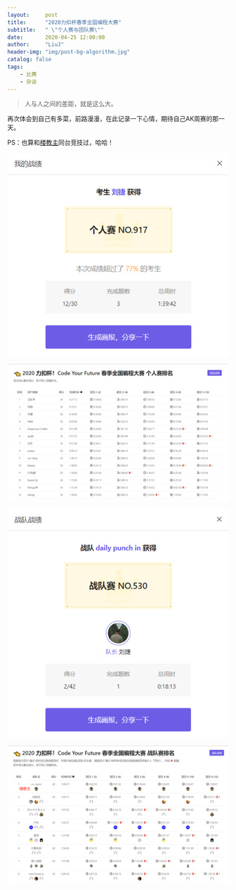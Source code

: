```yaml
---
layout:     post
title:      "2020力扣杯春季全国编程大赛"
subtitle:   " \"个人赛与团队赛\""
date:       2020-04-25 12:00:00
author:     "LiuJ"
header-img: "img/post-bg-algorithm.jpg"
catalog: false
tags:
    - 比赛
    - 杂谈
---
```


> 人与人之间的差距，就是这么大。

再次体会到自己有多菜，前路漫漫，在此记录一下心情，期待自己AK周赛的那一天。

PS：也算和[楼教主](https://zh.wikipedia.org/zh-hans/%E6%A5%BC%E5%A4%A9%E5%9F%8E)同台竞技过，哈哈！

![post-leetcode-person](\img\in-posts\post-leetcode-person.png)

![post-leetcode-person](\img\in-posts\post-leetcode-personAll.png)

![post-leetcode-person](\img\in-posts\post-leetcode-team.png)

![post-leetcode-person](\img\in-posts\post-leetcode-teamAll.png)

